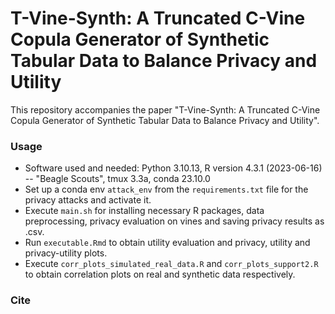 # T-Vine-Synth: A Truncated C-Vine Copula Generator of Synthetic Tabular Data to Balance Privacy and Utility

 This repository accompanies the paper "T-Vine-Synth: A Truncated C-Vine Copula Generator of Synthetic Tabular Data to Balance Privacy and Utility".


### Usage
- Software used and needed: Python 3.10.13, R version 4.3.1 (2023-06-16) -- "Beagle Scouts", tmux 3.3a, conda 23.10.0
- Set up a conda env `attack_env` from the `requirements.txt` file for the privacy attacks and activate it.
- Execute `main.sh` for installing necessary R packages, data preprocessing, privacy evaluation on vines and saving privacy results as .csv.
- Run `executable.Rmd` to obtain utility evaluation and privacy, utility and privacy-utility plots.
- Execute `corr_plots_simulated_real_data.R` and `corr_plots_support2.R` to obtain correlation plots on real and synthetic data respectively.

### Cite